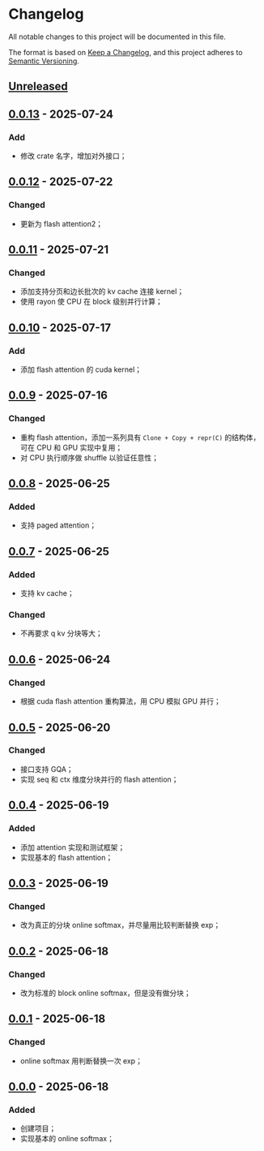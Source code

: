 ﻿# Changelog

All notable changes to this project will be documented in this file.

The format is based on [Keep a Changelog](https://keepachangelog.com/en/1.1.0/),
and this project adheres to [Semantic Versioning](https://semver.org/spec/v2.0.0.html).

## [Unreleased]

## [0.0.13] - 2025-07-24

### Add

- 修改 crate 名字，增加对外接口；

## [0.0.12] - 2025-07-22

### Changed

- 更新为 flash attention2；

## [0.0.11] - 2025-07-21

### Changed

- 添加支持分页和边长批次的 kv cache 连接 kernel；
- 使用 rayon 使 CPU 在 block 级别并行计算；

## [0.0.10] - 2025-07-17

### Add

- 添加 flash attention 的 cuda kernel；

## [0.0.9] - 2025-07-16

### Changed

- 重构 flash attention，添加一系列具有 `Clone + Copy + repr(C)` 的结构体，可在 CPU 和 GPU 实现中复用；
- 对 CPU 执行顺序做 shuffle 以验证任意性；

## [0.0.8] - 2025-06-25

### Added

- 支持 paged attention；

## [0.0.7] - 2025-06-25

### Added

- 支持 kv cache；

### Changed

- 不再要求 q kv 分块等大；

## [0.0.6] - 2025-06-24

### Changed

- 根据 cuda flash attention 重构算法，用 CPU 模拟 GPU 并行；

## [0.0.5] - 2025-06-20

### Changed

- 接口支持 GQA；
- 实现 seq 和 ctx 维度分块并行的 flash attention；

## [0.0.4] - 2025-06-19

### Added

- 添加 attention 实现和测试框架；
- 实现基本的 flash attention；

## [0.0.3] - 2025-06-19

### Changed

- 改为真正的分块 online softmax，并尽量用比较判断替换 exp；

## [0.0.2] - 2025-06-18

### Changed

- 改为标准的 block online softmax，但是没有做分块；

## [0.0.1] - 2025-06-18

### Changed

- online softmax 用判断替换一次 exp；

## [0.0.0] - 2025-06-18

### Added

- 创建项目；
- 实现基本的 online softmax；

[Unreleased]: https://github.com/YdrMaster/learn-flash-attn/compare/v0.0.13...HEAD
[0.0.13]: https://github.com/YdrMaster/learn-flash-attn/compare/v0.0.12...v0.0.13
[0.0.12]: https://github.com/YdrMaster/learn-flash-attn/compare/v0.0.11...v0.0.12
[0.0.11]: https://github.com/YdrMaster/learn-flash-attn/compare/v0.0.10...v0.0.11
[0.0.10]: https://github.com/YdrMaster/learn-flash-attn/compare/v0.0.9...v0.0.10
[0.0.9]: https://github.com/YdrMaster/learn-flash-attn/compare/v0.0.8...v0.0.9
[0.0.8]: https://github.com/YdrMaster/learn-flash-attn/compare/v0.0.7...v0.0.8
[0.0.7]: https://github.com/YdrMaster/learn-flash-attn/compare/v0.0.6...v0.0.7
[0.0.6]: https://github.com/YdrMaster/learn-flash-attn/compare/v0.0.5...v0.0.6
[0.0.5]: https://github.com/YdrMaster/learn-flash-attn/compare/v0.0.4...v0.0.5
[0.0.4]: https://github.com/YdrMaster/learn-flash-attn/compare/v0.0.3...v0.0.4
[0.0.3]: https://github.com/YdrMaster/learn-flash-attn/compare/v0.0.2...v0.0.3
[0.0.2]: https://github.com/YdrMaster/learn-flash-attn/compare/v0.0.1...v0.0.2
[0.0.1]: https://github.com/YdrMaster/learn-flash-attn/compare/v0.0.0...v0.0.1
[0.0.0]: https://github.com/YdrMaster/learn-flash-attn/releases/tag/v0.0.0
